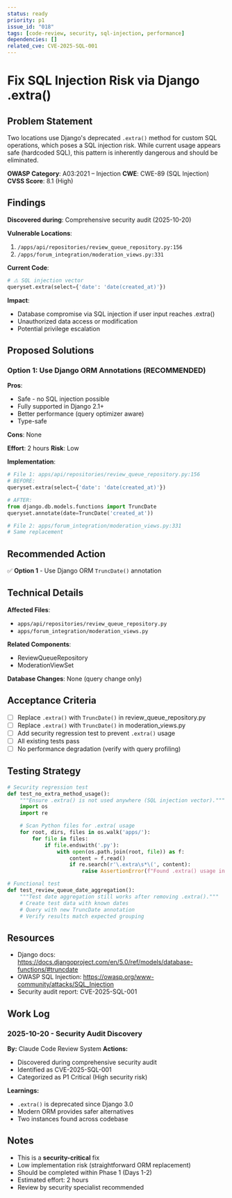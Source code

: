 ```yaml
---
status: ready
priority: p1
issue_id: "018"
tags: [code-review, security, sql-injection, performance]
dependencies: []
related_cve: CVE-2025-SQL-001
---
```


# Fix SQL Injection Risk via Django .extra()

## Problem Statement

Two locations use Django's deprecated `.extra()` method for custom SQL operations, which poses a SQL injection risk. While current usage appears safe (hardcoded SQL), this pattern is inherently dangerous and should be eliminated.

**OWASP Category**: A03:2021 – Injection
**CWE**: CWE-89 (SQL Injection)
**CVSS Score**: 8.1 (High)

## Findings

**Discovered during**: Comprehensive security audit (2025-10-20)

**Vulnerable Locations**:
1. `/apps/api/repositories/review_queue_repository.py:156`
2. `/apps/forum_integration/moderation_views.py:331`

**Current Code**:
```python
# ⚠️ SQL injection vector
queryset.extra(select={'date': 'date(created_at)'})
```

**Impact**:
- Database compromise via SQL injection if user input reaches .extra()
- Unauthorized data access or modification
- Potential privilege escalation

## Proposed Solutions

### Option 1: Use Django ORM Annotations (RECOMMENDED)

**Pros**:
- Safe - no SQL injection possible
- Fully supported in Django 2.1+
- Better performance (query optimizer aware)
- Type-safe

**Cons**: None

**Effort**: 2 hours
**Risk**: Low

**Implementation**:
```python
# File 1: apps/api/repositories/review_queue_repository.py:156
# BEFORE:
queryset.extra(select={'date': 'date(created_at)'})

# AFTER:
from django.db.models.functions import TruncDate
queryset.annotate(date=TruncDate('created_at'))

# File 2: apps/forum_integration/moderation_views.py:331
# Same replacement
```

## Recommended Action

✅ **Option 1** - Use Django ORM `TruncDate()` annotation

## Technical Details

**Affected Files**:
- `apps/api/repositories/review_queue_repository.py`
- `apps/forum_integration/moderation_views.py`

**Related Components**:
- ReviewQueueRepository
- ModerationViewSet

**Database Changes**: None (query change only)

## Acceptance Criteria

- [ ] Replace `.extra()` with `TruncDate()` in review_queue_repository.py
- [ ] Replace `.extra()` with `TruncDate()` in moderation_views.py
- [ ] Add security regression test to prevent `.extra()` usage
- [ ] All existing tests pass
- [ ] No performance degradation (verify with query profiling)

## Testing Strategy

```python
# Security regression test
def test_no_extra_method_usage():
    """Ensure .extra() is not used anywhere (SQL injection vector)."""
    import os
    import re

    # Scan Python files for .extra( usage
    for root, dirs, files in os.walk('apps/'):
        for file in files:
            if file.endswith('.py'):
                with open(os.path.join(root, file)) as f:
                    content = f.read()
                    if re.search(r'\.extra\s*\(', content):
                        raise AssertionError(f"Found .extra() usage in {file}")

# Functional test
def test_review_queue_date_aggregation():
    """Test date aggregation still works after removing .extra()."""
    # Create test data with known dates
    # Query with new TruncDate annotation
    # Verify results match expected grouping
```

## Resources

- Django docs: https://docs.djangoproject.com/en/5.0/ref/models/database-functions/#truncdate
- OWASP SQL Injection: https://owasp.org/www-community/attacks/SQL_Injection
- Security audit report: CVE-2025-SQL-001

## Work Log

### 2025-10-20 - Security Audit Discovery
**By:** Claude Code Review System
**Actions:**
- Discovered during comprehensive security audit
- Identified as CVE-2025-SQL-001
- Categorized as P1 Critical (High security risk)

**Learnings:**
- `.extra()` is deprecated since Django 3.0
- Modern ORM provides safer alternatives
- Two instances found across codebase

## Notes

- This is a **security-critical** fix
- Low implementation risk (straightforward ORM replacement)
- Should be completed within Phase 1 (Days 1-2)
- Estimated effort: 2 hours
- Review by security specialist recommended
